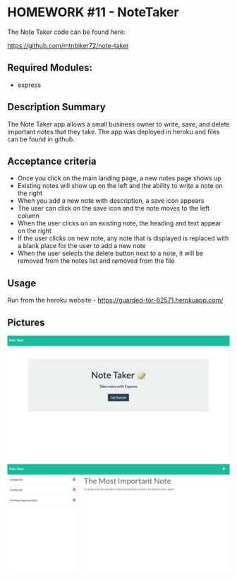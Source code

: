 # HOMEWORK #11 - NoteTaker
The Note Taker code can be found here:

https://github.com/mtnbiker72/note-taker  

## Required Modules:
* express

## Description Summary
The Note Taker app allows a small business owner to write, save, and delete important notes that they take. The app was deployed in heroku and files can be found in github. 

## Acceptance criteria

 * Once you click on the main landing page, a new notes page shows up
 * Existing notes will show up on the left and the ability to write a note on the right
 * When you add a new note with description, a save icon appears
 * The user can click on the save icon and the note moves to the left column
 * When the user clicks on an existing note, the heading and text appear on the right
 * If the user clicks on new note, any note that is displayed is replaced with a blank place for the user to add a new note
 * When the user selects the delete button next to a note, it will be removed from the notes list and removed from the file

## Usage
Run from the heroku website - 
https://guarded-tor-62571.herokuapp.com/

## Pictures
![Getting Started](./assets/images/start-screen.png)            
![Getting Started](./assets/images/note-screen.png)            